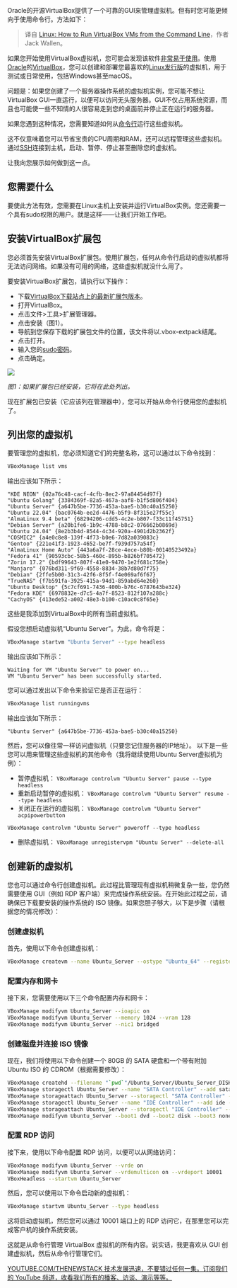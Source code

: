 
<!--
title: Linux：如何从命令行运行VirtualBox虚拟机
cover: https://cdn.thenewstack.io/media/2024/11/74278f41-virtualbox.png
-->

Oracle的开源VirtualBox提供了一个可靠的GUI来管理虚拟机。但有时您可能更倾向于使用命令行。方法如下：

> 译自 [Linux: How to Run VirtualBox VMs from the Command Line](https://thenewstack.io/linux-how-to-run-virtualbox-vms-from-the-command-line/)，作者 Jack Wallen。

如果您开始使用VirtualBox虚拟机，您可能会发现该软件[非常易于使用](https://thenewstack.io/deploy-a-virtual-machine-with-oracles-open-source-virtualbox/)。使用[Oracle](https://developer.oracle.com/?utm_content=inline+mention)的[VirtualBox](https://www.virtualbox.org/)，您可以创建和部署您最喜欢的[Linux发行版](https://thenewstack.io/choosing-a-linux-distribution/)的虚拟机，用于测试或日常使用，包括Windows甚至macOS。

问题是：如果您创建了一个服务器操作系统的虚拟机实例，您可能不想让VirtualBox GUI一直运行，以便可以访问无头服务器。GUI不仅占用系统资源，而且也可能使一些不知情的人很容易走到您的桌面前并停止正在运行的服务器。

如果您遇到这种情况，您需要知道如何从[命令行](https://thenewstack.io/tns-linux-sb00-3-understand-the-linux-command-line/)运行这些虚拟机。

这不仅意味着您可以节省宝贵的CPU周期和RAM，还可以远程管理这些虚拟机。通过[SSH](https://thenewstack.io/linux-ssh-and-key-based-authentication/)连接到主机，启动、暂停、停止甚至删除您的虚拟机。

让我向您展示如何做到这一点。

## 您需要什么

要使此方法有效，您需要在Linux主机上安装并运行VirtualBox实例。您还需要一个具有sudo权限的用户。就是这样——让我们开始工作吧。

## 安装VirtualBox扩展包

您必须首先安装VirtualBox扩展包。使用扩展包，任何从命令行启动的虚拟机都将无法访问网络。如果没有可用的网络，这些虚拟机就没什么用了。

要安装VirtualBox扩展包，请执行以下操作：

- 下载[VirtualBox下载站点上的最新扩展包版本](https://www.virtualbox.org/wiki/Downloads)。
- 打开VirtualBox。
- 点击文件>工具>扩展管理器。
- 点击安装（图1）。
- 导航到您保存下载的扩展包文件的位置，该文件将以.vbox-extpack结尾。
- 点击打开。
- 输入您的[sudo密码](https://thenewstack.io/linux-understand-sudo-to-rule-your-server/)。
- 点击确定。


![](https://cdn.thenewstack.io/media/2024/11/e4bfc2f0-vbcommand1.jpg)

*图1：如果扩展包已经安装，它将在此处列出。*

现在扩展包已安装（它应该列在管理器中），您可以开始从命令行使用您的虚拟机了。

## 列出您的虚拟机

要管理您的虚拟机，您必须知道它们的完整名称，这可以通过以下命令找到：

```bash
VBoxManage list vms
```

输出应该如下所示：

```
"KDE NEON" {02a76c48-cacf-4cfb-8ec2-97a84454d97f}
"Ubuntu Golang" {3384369f-82a5-467a-aaf8-b1f5d806f404}
"Ubuntu Server" {a647b5be-7736-453a-bae5-b30c40a15250}
"Ubuntu 22.04" {bac0764b-ee2d-4476-b5f9-8f315e27f55c}
"AlmaLinux 9.4 beta" {68294206-cdd5-4c2e-b807-f33c11f45751}
"Debian Server" {a20b1fe6-1b9c-4788-b8c2-076662b0869d}
"Ubuntu 24.04" {8e2b3b4d-8544-4c34-920a-4901d2b2362f}
"COSMIC2" {a4e0c8e8-139f-4f73-b0e6-7d82a039083c}
"Gentoo" {221e41f3-1923-4652-be7f-f939d757a54f}
"AlmaLinux Home Auto" {443a6a7f-28ce-4ece-b80b-00140523492a}
"Fedora 41" {90593cbc-58b5-460c-895b-b826bf705472}
"Zorin 17.2" {bdf99643-807f-41e0-9470-1e2f681c758e}
"Manjaro" {076bd311-9f69-4558-8834-38b7d80d7f75}
"Debian" {2ffe5b00-31c3-42f6-8f5f-f4e069af6f67}
"TrueNAS" {f7b591fa-3925-415a-94d1-859abd64e260}
"Ubuntu Desktop" {5c7cf691-7436-400b-b76c-6787643be324}
"Fedora KDE" {6978832e-d7c5-4a7f-8523-812f107a288c}
"CachyOS" {413ede52-a002-48e3-b100-c10ac0c8f65e}
```

这些是我添加到VirtualBox中的所有当前虚拟机。

假设您想启动虚拟机“Ubuntu Server”。为此，命令将是：

```bash
VBoxManage startvm "Ubuntu Server" --type headless
```

输出应该如下所示：

```
Waiting for VM "Ubuntu Server" to power on...
VM "Ubuntu Server" has been successfully started.
```

您可以通过发出以下命令来验证它是否正在运行：

```bash
VBoxManage list runningvms
```

输出应该如下所示：

```
"Ubuntu Server" {a647b5be-7736-453a-bae5-b30c40a15250}
```

然后，您可以像往常一样访问虚拟机（只要您记住服务器的IP地址）。
以下是一些您可以用来管理这些虚拟机的其他命令（我将继续使用Ubuntu Server虚拟机为例）：

- 暂停虚拟机：
`VBoxManage controlvm "Ubuntu Server" pause --type headless`
- 重新启动暂停的虚拟机：
`VBoxManage controlvm "Ubuntu Server" resume --type headless`
- 关闭正在运行的虚拟机：
`VBoxManage controlvm "Ubuntu Server" acpipowerbutton`

`VBoxManage controlvm "Ubuntu Server" poweroff --type headless`

- 删除虚拟机：
`VBoxManage unregistervpm "Ubuntu Server" --delete-all`

## 创建新的虚拟机

您也可以通过命令行创建虚拟机。此过程比管理现有虚拟机稍微复杂一些，您仍然需要使用 GUI（例如 RDP 客户端）来完成操作系统安装。在开始此过程之前，请确保已下载要安装的操作系统的 ISO 镜像。如果您胆子够大，以下是步骤（请根据您的情况修改）：

### 创建虚拟机

首先，使用以下命令创建虚拟机：

```bash
VBoxManage createvm --name Ubuntu_Server --ostype "Ubuntu_64" --register --basefolder "`pwd`"
```

### 配置内存和网卡

接下来，您需要使用以下三个命令配置内存和网卡：

```bash
VBoxManage modifyvm Ubuntu_Server --ioapic on
VBoxManage modifyvm Ubuntu_Server --memory 1024 --vram 128
VBoxManage modifyvm Ubuntu_Server --nic1 bridged
```

### 创建磁盘并连接 ISO 镜像

现在，我们将使用以下命令创建一个 80GB 的 SATA 硬盘和一个带有附加 Ubuntu ISO 的 CDROM（根据需要修改）：

```bash
VBoxManage createhd --filename "`pwd`"/Ubuntu_Server/Ubuntu_Server_DISK.vdi --size 80000 --format VDI
VBoxManage storagectl Ubuntu_Server --name "SATA Controller" --add sata --controller IntelAhci
VBoxManage storageattach Ubuntu_Server --storagectl "SATA Controller" --port 0 --device 0 --type hdd --medium "`pwd`"/Ubuntu_Server/Ubuntu_Server_DISK.vdi
VBoxManage storagectl Ubuntu_Server --name "IDE Controller" --add ide --controller PIIX4
VBoxManage storageattach Ubuntu_Server --storagectl "IDE Controller" --port 1 --device 0 --type dvddrive --medium "`pwd`"/ISO
VBoxManage modifyvm Ubuntu_Server --boot1 dvd --boot2 disk --boot3 none --boot4 none
```

### 配置 RDP 访问

接下来，使用以下命令配置 RDP 访问，以便可以从网络访问：

```bash
VBoxManage modifyvm Ubuntu_Server --vrde on
VBoxManage modifyvm Ubuntu_Server --vrdemulticon on --vrdeport 10001
VBoxHeadless --startvm Ubuntu_Server
```

然后，您可以使用以下命令启动新的虚拟机：

```bash
VBoxManage startvm Ubuntu_Server --type headless
```

这将启动虚拟机，然后您可以通过 10001 端口上的 RDP 访问它，在那里您可以完成客户机的操作系统安装。

这就是从命令行管理 VirtualBox 虚拟机的所有内容。说实话，我更喜欢从 GUI 创建虚拟机，然后从命令行管理它们。

[YOUTUBE.COM/THENEWSTACK 技术发展迅速，不要错过任何一集。订阅我们的 YouTube 频道，收看我们所有的播客、访谈、演示等等。](https://youtube.com/thenewstack?sub_confirmation=1)